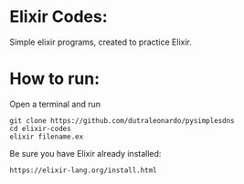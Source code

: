 # Elixir Codes:
Simple elixir programs, created to practice Elixir.

# How to run:
Open a terminal and run
```
git clone https://github.com/dutraleonardo/pysimplesdns
cd elixir-codes
elixir filename.ex
```
Be sure you have Elixir already installed:

```
https://elixir-lang.org/install.html
```
